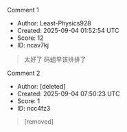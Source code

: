 Comment 1

- Author: Least-Physics928
- Created: 2025-09-04 01:52:54 UTC
- Score: 12
- ID: ncav7kj

> 太好了 码蛆早该排排了

Comment 2

- Author: [deleted]
- Created: 2025-09-04 07:50:23 UTC
- Score: 1
- ID: ncc4fz3

> [removed]

